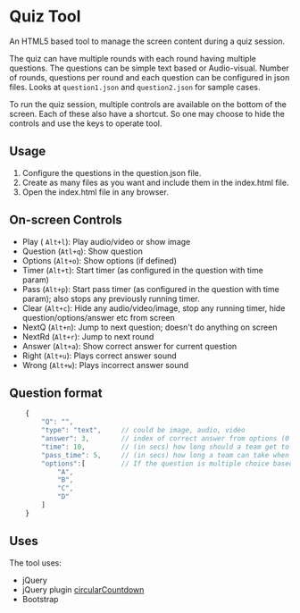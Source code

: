 # Quiz Tool
An HTML5 based tool to manage the screen content during a quiz session.

The quiz can have multiple rounds with each round having multiple questions. The questions can be simple text based or Audio-visual. Number of rounds, questions per round and each question can be configured in json files. Looks at `question1.json` and `question2.json` for sample cases.

To run the quiz session, multiple controls are available on the bottom of the screen. Each of these also have a shortcut. So one may choose to hide the controls and use the keys to operate tool.

## Usage

1. Configure the questions in the question<n>.json file.
2. Create as many files as you want and include them in the index.html file.
3. Open the index.html file in any browser.

## On-screen Controls
- Play ( `Alt+l`): Play audio/video or show image
- Question  (`Atl+q`): Show question
- Options (`Alt+o`): Show options (if defined)
- Timer (`Alt+t`): Start timer (as configured in the question with time param)
- Pass (`Alt+p`): Start pass timer (as configured in the question with time param); also stops any previously running timer.
- Clear (`Alt+c`): Hide any audio/video/image, stop any running timer, hide question/options/answer etc from screen
- NextQ (`Alt+n`): Jump to next question; doesn't do anything on screen
- NextRd (`Alt+r`): Jump to next round
- Answer (`Alt+a`): Show correct answer for current question
- Right (`Alt+u`): Plays correct answer sound
- Wrong (`Alt+w`): Plays incorrect answer sound

## Question format
``` js
    {
        "Q": "",
        "type": "text",     // could be image, audio, video
        "answer": 3,        // index of correct answer from options (0 based). If no options, it can be text too
        "time": 10,         // (in secs) how long should a team get to answer the question 
        "pass_time": 5,     // (in secs) how long a team can take when this question is passed question 
        "options":[         // If the question is multiple choice based
            "A",
            "B",
            "C",
            "D"
        ]
    }
```


## Uses
The tool uses:
- jQuery
- jQuery plugin [circularCountdown](https://github.com/sygmaa/CircularCountDownJs)
- Bootstrap

